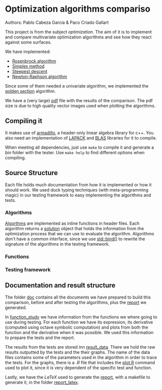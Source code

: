 # Optimization algorithms compariso
Authors: Pablo Cabeza García & Paco Criado Gallart

This project is from the subject *optimization*. The aim of it is to
implement and compare multivariate optimization algorithms and see how
they react against some surfaces.

We have implemented:

* [Rosenbrock algorithm][rosenbrock]
* [Simplex method][simplex]
* [Steepest descent][steepest]
* [Newton-Raphson algorithm][newtorraphson]

Since some of them needed a univariate algorithm, we implemented the
[golden section][goldensection] algorithm.

We have a (very large) [pdf][pdf_file] file with the results of the
comparison. The pdf size is due to high quality vector images used
when plotting the algorithms.

## Compiling it

It makes use of [armadillo](http://arma.sourceforge.net/), a
header-only linear algebra library for c++. You also need an
implementation of [LAPACK](http://www.netlib.org/lapack/) and
[BLAS](http://www.netlib.org/blas/) libraries for it to compile.

When meeting all dependencies, just use `make` to compile it and
generate a *bin* folder with the tester. Use `make help` to find
different options when compiling.

## Source Structure

Each file holds much documentation from how it is implemented or how
it should work. We used duck typing techniques (with meta-programming
magic) in our testing framework to easy implementing the algorithms
and tests.

### Algorithms

[Algorthms][algorithms] are implemented as inline functions in header
files. Each algorithm returns a [solution][solution] object that holds
the information from the optimization process that we can use to
evaluate the algorithm. Algorithms don't have a common interface,
since we use
[std::bind()](http://en.cppreference.com/w/cpp/utility/functional/bind)
to rewrite the signature of the algorithms in the testing framework.

### Functions

### Testing framework

## Documentation and result structure

The folder [doc][documentation] contains all the documents we have
prepared to build this comparison, before and after testing the
algorithms, plus the [report][pdf_file] we generated.

In [function_study][function_study] we have information from the
functions we where going to use during testing. For each function we
have its expression, its derivative (computed using octave symbolic
computation) and plots from both the function and the derivative when
it was possible. We used this information to prepare the tests and the
report.

The results from the tests are stored inn
[result_data][result_data]. There we hold the raw results outputted by
the tests and the their graphs. The name of the data files contains
some of the parameters used in the algorithm in order to trace the
tests. For the graphs, there is a *.R* file that includes the
[plot.R][plotR] command used to plot it, since it is very dependent of
the specific test and function.

Lastly, we have the *LaTeX* used to generate the [report][pdf_file], with a makefile to generate it, in the folder [report_latex][report_latex].



[//]: # "Links section"

[rosenbrock]: <http://en.wikipedia.org/wiki/Rosenbrock_methods#Search_method>
[simplex]: <http://en.wikipedia.org/wiki/Nelder%E2%80%93Mead_method>
[steepest]: <http://en.wikipedia.org/wiki/Gradient_descent>
[newtorraphson]: <http://en.wikipedia.org/wiki/Newton's_method>
[goldensection]: <http://en.wikipedia.org/wiki/Golden_section_search>

[pdf_file]:</lemniscata/optimization-algorithms-comparison/src/master/doc/report.pdf> "report of the comparison"
[documentation]:</lemniscata/optimization-algorithms-comparison/src/master/doc>
[function_study]:</lemniscata/optimization-algorithms-comparison/src/master/doc/function_study>
[result_data]: </lemniscata/optimization-algorithms-comparison/src/master/doc/result_data>
[report_latex]: </lemniscata/optimization-algorithms-comparison/src/master/doc/report_latex>

[plotR]: </lemniscata/optimization-algorithms-comparison/src/master/utilities/plot.R> "plot utility for surfaces for out tests"

[algorithms]: </lemniscata/optimization-algorithms-comparison/src/master/src/algorithms>
[solution]: </lemniscata/optimization-algorithms-comparison/src/master/src/solution.hpp>
